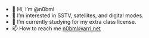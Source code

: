 - 👋 Hi, I’m @n0bml
- 👀 I’m interested in SSTV, satellites, and digital modes.
- 🌱 I’m currently studying for my extra class license.
- 📫 How to reach me n0bml@arrl.net

<!---
n0bml/n0bml is a ✨ special ✨ repository because its `README.md` (this file) appears on your GitHub profile.
You can click the Preview link to take a look at your changes.
--->
